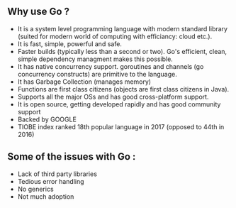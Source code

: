## Why use Go ?
- It is a system level programming language with modern standard library (suited for modern world of computing with efficiancy: cloud etc.).
- It is fast, simple, powerful and safe. 
- Faster builds (typically less than a second or two). Go's efficient, clean, simple dependency managment makes this possible.
- It has native concurrency support. goroutines and channels (go concurrency constructs) are primitive to the language.
- It has Garbage Collection (manages memory)
- Functions are first class citizens (objects are first class citizens in Java).
- Supports all the major OSs and has good cross-platform support.
- It is open source, getting developed rapidly and has good community support
- Backed by GOOGLE
- TIOBE index ranked 18th popular language in 2017 (opposed to 44th in 2016)

## Some of the issues with Go :
- Lack of third party libraries
- Tedious error handling
- No generics
- Not much adoption
